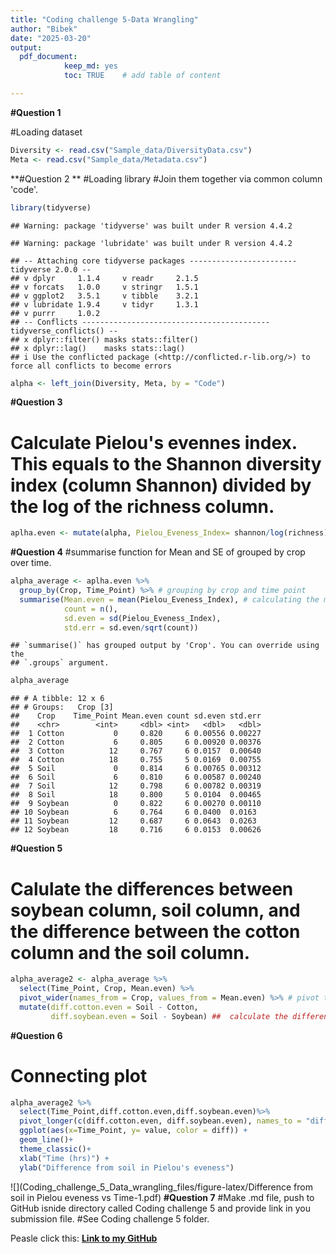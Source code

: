 ```yaml
---
title: "Coding challenge 5-Data Wrangling"
author: "Bibek"
date: "2025-03-20"
output: 
  pdf_document:
            keep_md: yes
            toc: TRUE    # add table of content

---
```

**#Question 1**

#Loading dataset

``` r
Diversity <- read.csv("Sample_data/DiversityData.csv")
Meta <- read.csv("Sample_data/Metadata.csv")
```

**#Question 2 **
#Loading library
#Join them together via common column 'code'.

``` r
library(tidyverse)
```

```
## Warning: package 'tidyverse' was built under R version 4.4.2
```

```
## Warning: package 'lubridate' was built under R version 4.4.2
```

```
## -- Attaching core tidyverse packages ------------------------ tidyverse 2.0.0 --
## v dplyr     1.1.4     v readr     2.1.5
## v forcats   1.0.0     v stringr   1.5.1
## v ggplot2   3.5.1     v tibble    3.2.1
## v lubridate 1.9.4     v tidyr     1.3.1
## v purrr     1.0.2     
## -- Conflicts ------------------------------------------ tidyverse_conflicts() --
## x dplyr::filter() masks stats::filter()
## x dplyr::lag()    masks stats::lag()
## i Use the conflicted package (<http://conflicted.r-lib.org/>) to force all conflicts to become errors
```

``` r
alpha <- left_join(Diversity, Meta, by = "Code")
```


**#Question 3**
# Calculate Pielou's evennes index. This equals to the Shannon diversity index (column Shannon) divided by the log of the richness column. 

``` r
aplha.even <- mutate(alpha, Pielou_Eveness_Index= shannon/log(richness)) # creating a new column Pielou_Eveness_Index
```

**#Question 4**
#summarise function for Mean and SE of grouped by crop over time.

``` r
alpha_average <- aplha.even %>%
  group_by(Crop, Time_Point) %>% # grouping by crop and time point
  summarise(Mean.even = mean(Pielou_Eveness_Index), # calculating the mean even, count, stdeviation, and standard error
            count = n(), 
            sd.even = sd(Pielou_Eveness_Index),
            std.err = sd.even/sqrt(count))
```

```
## `summarise()` has grouped output by 'Crop'. You can override using the
## `.groups` argument.
```

``` r
alpha_average
```

```
## # A tibble: 12 x 6
## # Groups:   Crop [3]
##    Crop    Time_Point Mean.even count sd.even std.err
##    <chr>        <int>     <dbl> <int>   <dbl>   <dbl>
##  1 Cotton           0     0.820     6 0.00556 0.00227
##  2 Cotton           6     0.805     6 0.00920 0.00376
##  3 Cotton          12     0.767     6 0.0157  0.00640
##  4 Cotton          18     0.755     5 0.0169  0.00755
##  5 Soil             0     0.814     6 0.00765 0.00312
##  6 Soil             6     0.810     6 0.00587 0.00240
##  7 Soil            12     0.798     6 0.00782 0.00319
##  8 Soil            18     0.800     5 0.0104  0.00465
##  9 Soybean          0     0.822     6 0.00270 0.00110
## 10 Soybean          6     0.764     6 0.0400  0.0163 
## 11 Soybean         12     0.687     6 0.0643  0.0263 
## 12 Soybean         18     0.716     6 0.0153  0.00626
```
**#Question 5**
# Calulate the differences between soybean column, soil column, and the difference between the cotton column and the soil column.

``` r
alpha_average2 <- alpha_average %>%
  select(Time_Point, Crop, Mean.even) %>%
  pivot_wider(names_from = Crop, values_from = Mean.even) %>% # pivot to wide format
  mutate(diff.cotton.even = Soil - Cotton,
         diff.soybean.even = Soil - Soybean) ##  calculate the difference between the mean between the groups.
```

**#Question 6**
# Connecting plot


``` r
alpha_average2 %>%
  select(Time_Point,diff.cotton.even,diff.soybean.even)%>%
  pivot_longer(c(diff.cotton.even, diff.soybean.even), names_to = "diff") %>%
  ggplot(aes(x=Time_Point, y= value, color = diff)) +
  geom_line()+
  theme_classic()+
  xlab("Time (hrs)") +
  ylab("Difference from soil in Pielou's eveness")
```

![](Coding_challenge_5_Data_wrangling_files/figure-latex/Difference from soil in Pielou eveness vs Time-1.pdf)<!-- --> 
**#Question 7**
#Make .md file, push to GitHub isnide directory called Coding challenge 5 and provide link in you submission file.
#See Coding challenge 5 folder.

Peasle click this:
[**Link to my GitHub**](https://github.com/BZD0052/Class_example.git)
